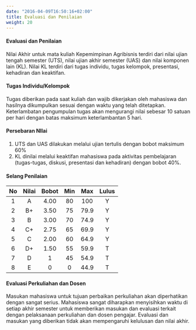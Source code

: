```yaml
---
date: "2016-04-09T16:50:16+02:00"
title: Evaluasi dan Penilaian
weight: 20
---
```

#### Evaluasi dan Penilaian

Nilai Akhir untuk mata kuliah Kepemimpinan Agribisnis terdiri dari nilai ujian tengah semester (UTS), nilai ujian akhir semester (UAS) dan nilai komponen lain (KL). Nilai KL terdiri dari tugas individu, tugas kelompok, presentasi, kehadiran dan keaktifan. 

#### Tugas Individu/Kelompok

Tugas diberikan pada saat kuliah dan wajib dikerjakan oleh mahasiswa dan
hasilnya dikumpulkan sesuai dengan waktu yang telah ditetapkan. Keterlambatan pengumpulan tugas akan mengurangi nilai sebesar 10 satuan per hari dengan batas maksimum keterlambantan 5 hari.

#### Persebaran NIlai

1. UTS dan UAS dilakukan melalui ujian tertulis dengan bobot maksimum 60%
2. KL dinilai melalui keaktifan mahasiswa pada aktivitas pembelajaran (tugas-tugas, diskusi, presentasi dan kehadiran) dengan bobot 40%.

#### Selang Penilaian

|No|Nilai|Bobot|Min|Max|Lulus|
|:---:|:---:|:---:|:---:|:---:|:---:|
|1  | A |4.00|80|100|Y|
|2  |B+|3.50|75|79.9|Y|
|3 | B |3.00 | 70|74.9|Y|
|4 | C+ | 2.75| 65| 69.9| Y|
|5|C|2.00|60|64.9|Y|
|6|D+|1.50| 55 |59.9| T|
|7|D|1| 45|54.9| T|
|8|E|0|0|44.9| T|

#### Evaluasi Perkuliahan dan Dosen

Masukan mahasiswa untuk tujuan perbaikan perkuliahan akan diperhatikan dengan sangat serius. Mahasiswa sangat diharapkan menyisihkan waktu di setiap akhir semester untuk memberikan masukan dan evaluasi terkait dengan pelaksanaan perkuliahan dan dosen pengajar. Evaluasi dan masukan yang diberikan tidak akan mempengaruhi kelulusan dan nilai akhir.
